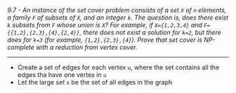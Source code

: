 *9.7 - An instance of the set cover problem consists of a set `X` of `n` elements, a family `F` of subsets of `X`, and an integer `k`. The question is, does there exist `k` subsets from `F` whose union is `X`? For example, if `X={1,2,3,4}` and `F={{1,2},{2,3},{4},{2,4}}`, there does not exist a solution for `k=2`, but there does for `k=3` (for example, `{1,2},{2,3},{4}`). Prove that set cover is NP-complete with a reduction from vertex cover.*
***
- Create a set of edges for each vertex `u`, where the set contains all the edges tha have one vertex in `u`
- Let the large set `x` be the set of all edges in the graph
